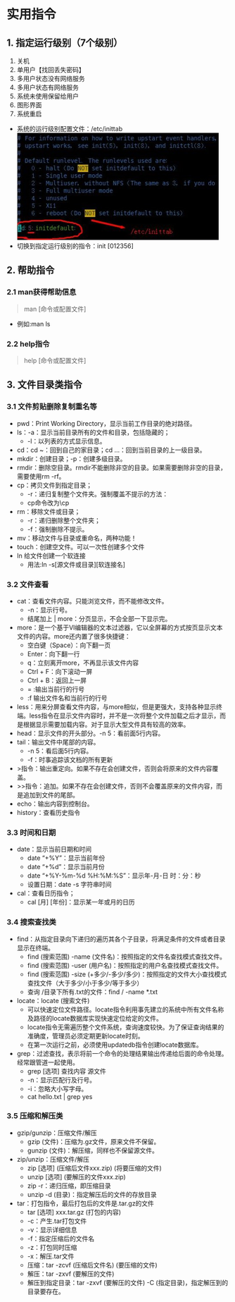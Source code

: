 # 实用指令

## 1. 指定运行级别（7个级别）

1. 关机
2. 单用户【找回丢失密码】
3. 多用户状态没有网络服务
4. 多用户状态有网络服务
5. 系统未使用保留给用户
6. 图形界面
7. 系统重启

* 系统的运行级别配置文件：/etc/inittab
![3.5运行级别指令.jpg](../imgs/3/3.5运行级别指令.jpg)
* 切换到指定运行级别的指令：init [012356]

## 2. 帮助指令

### 2.1 man获得帮助信息

> man [命令或配置文件]

* 例如:man ls

### 2.2 help指令

> help [命令或配置文件]

## 3. 文件目录类指令

### 3.1 文件剪贴删除复制重名等

* pwd：Print Working Directory，显示当前工作目录的绝对路径。
* ls：-a：显示当前目录所有的文件和目录，包括隐藏的； 
  * -l：以列表的方式显示信息。
* cd：cd ~：回到自己的家目录；cd …：回到当前目录的上一级目录。
* mkdir：创建目录；-p：创建多级目录。
* rmdir：删除空目录。rmdir不能删除非空的目录。如果需要删除非空的目录，需要使用rm -rf。
* cp：拷贝文件到指定目录；
  * -r：递归复制整个文件夹。强制覆盖不提示的方法：
  * cp命令改为\cp
* rm：移除文件或目录；
  * -r：递归删除整个文件夹；
  * -f：强制删除不提示。
* mv：移动文件与目录或重命名，两种功能！
* touch：创建空文件。可以一次性创建多个文件
* ln 给文件创建一个软连接 
  * 用法:ln -s[源文件或目录][软连接名]

### 3.2 文件查看

* cat：查看文件内容。只能浏览文件，而不能修改文件。
  * -n：显示行号。
  * 结尾加上 | more：分页显示，不会全部一下显示完。
* more：是一个基于VI编辑器的文本过滤器，它以全屏幕的方式按页显示文本文件的内容。more还内置了很多快捷键：
  * 空白键（Space）：向下翻一页
  * Enter：向下翻一行
  * q：立刻离开more，不再显示该文件内容
  * Ctrl + F：向下滚动一屏
  * Ctrl + B：返回上一屏
  * = :输出当前行的行号
  * :f 输出文件名和当前行的行号
* less：用来分屏查看文件内容，与more相似，但是更强大，支持各种显示终端。less指令在显示文件内容时，并不是一次将整个文件加载之后才显示，而是根据显示需要加载内容。对于显示大型文件具有较高的效率。
* head：显示文件的开头部分。-n 5：看前面5行内容。
* tail：输出文件中尾部的内容。
  * -n 5：看后面5行内容。
  * -f：时事追踪该文档的所有更新
* \>指令：输出重定向。如果不存在会创建文件，否则会将原来的文件内容覆盖。
* \>>指令：追加。如果不存在会创建文件，否则不会覆盖原来的文件内容，而是追加到文件的尾部。
* echo：输出内容到控制台。
* history：查看历史指令

### 3.3 时间和日期

* date：显示当前日期和时间
  * date “+%Y”：显示当前年份
  * date “+%d”：显示当前月份
  * date “+%Y-%m-%d %H:%M:%S”：显示年-月-日 时：分：秒
  * 设置日期：date -s 字符串时间
* cal：查看日历指令；
  * cal [月] [年份]：显示某一年或月的日历

### 3.4 搜索查找类

* find：从指定目录向下递归的遍历其各个子目录，将满足条件的文件或者目录显示在终端。
  * find (搜索范围) -name (文件名)：按照指定的文件名查找模式查找文件。
  * find (搜索范围) -user (用户名)：按照指定的用户名查找模式查找文件。
  * find (搜索范围) -size (+多少/-多少/多少)：按照指定的文件大小查找模式查找文件（大于多少/小于多少/等于多少）
  * 查询 /目录下所有.txt的文件：find / -name *.txt
* locate：locate (搜索文件)
  * 可以快速定位文件路径。locate指令利用事先建立的系统中所有文件名称及路径的locate数据库实现快速定位给定的文件。
  * locate指令无需遍历整个文件系统，查询速度较快。为了保证查询结果的准确度，管理员必须定期更新locate时刻。
  * 在第一次运行之前，必须使用updatedb指令创建locate数据库。
* grep：过滤查找，表示将前一个命令的处理结果输出传递给后面的命令处理。经常跟管道一起使用。
  * grep [选项] 查找内容 源文件
  * -n：显示匹配行及行号。
  * -i：忽略大小写字母。
  * cat hello.txt | grep yes

### 3.5 压缩和解压类

* gzip/gunzip：压缩文件/解压
  * gzip (文件)：压缩为.gz文件，原来文件不保留。
  * gunzip (文件)：解压缩，同样也不保留源文件。
* zip/unzip：压缩文件/解压
  * zip [选项] (压缩后文件xxx.zip) (将要压缩的文件)
  * unzip [选项] (要解压的文件xxx.zip)
  * zip -r：递归压缩，即压缩目录
  * unzip -d (目录)：指定解压后的文件的存放目录
* tar：打包指令，最后打包后的文件是.tar.gz的文件
  * tar [选项] xxx.tar.gz (打包的内容)
  * -c：产生.tar打包文件
  * -v：显示详细信息
  * -f：指定压缩后的文件名
  * -z：打包同时压缩
  * -x：解压.tar文件
  * 压缩：tar -zcvf (压缩后文件名) (要压缩的文件)
  * 解压：tar -zxvf (要解压的文件)
  * 解压到指定目录：tar -zxvf (要解压的文件) -C (指定目录)，指定解压到的目录要存在。

